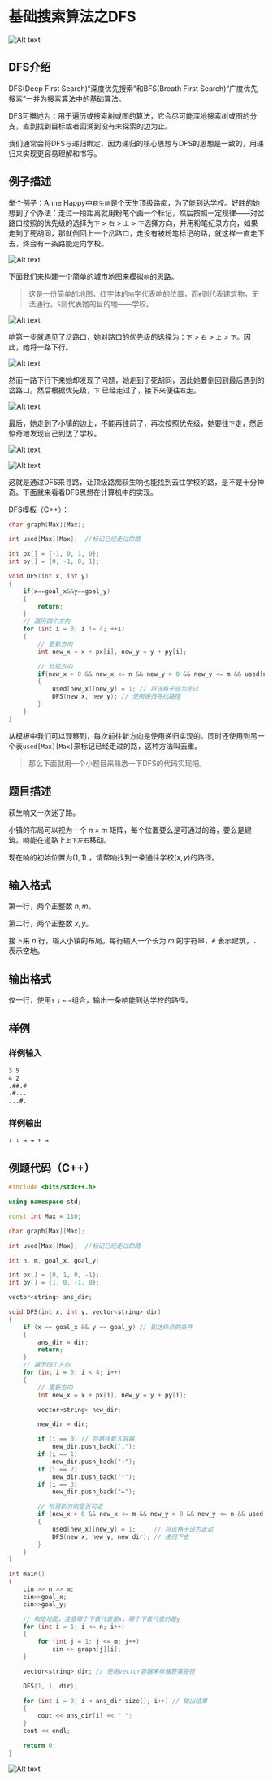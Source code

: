 # 基础搜索算法之DFS

![Alt text](image-5.png)

## DFS介绍

DFS(Deep First Search)“深度优先搜索”和BFS(Breath First Search)“广度优先搜索”一并为搜索算法中的基础算法。

DFS可描述为：用于遍历或搜索树或图的算法，它会尽可能深地搜索树或图的分支，直到找到目标或者回溯到没有未探索的边为止。

我们通常会将DFS与递归绑定，因为递归的核心思想与DFS的思想是一致的，用递归来实现更容易理解和书写。

## 例子描述

举个例子：Anne Happy中`萩生响`是个天生顶级路痴，为了能到达学校。好胜的她想到了个办法：走过一段距离就用粉笔个画一个标记，然后按照一定规律——对岔路口按照的优先级的选择为`下` > `右` > `上` > `下`选择方向，并用粉笔纪录方向，如果走到了死胡同，那就倒回上一个岔路口，走没有被粉笔标记的路，就这样一直走下去，终会有一条路能走向学校。

![Alt text](<屏幕截图 2023-09-23 170328.png>)

下面我们来构建一个简单的城市地图来模拟`响`的思路。

>这是一份简单的地图，红字体的`响`字代表响的位置，而`#`则代表建筑物，无法通行。`S`则代表她的目的地——学校。

![Alt text](image.png)

响第一步就遇见了岔路口，她对路口的优先级的选择为：`下` > `右` > `上` > `下`。因此，她将一路下行。

![Alt text](image-1.png)

然而一路下行下来她却发现了问题，她走到了死胡同，因此她要倒回到最后遇到的岔路口。然后根据优先级，`下` 已经走过了，接下来便往`右`走。

![Alt text](image-2.png)

最后，她走到了小镇的边上，不能再往前了，再次按照优先级，她要往`下`走，然后惊奇地发现自己到达了学校。

![Alt text](image-3.png)

![Alt text](image-4.png)

这就是通过DFS来寻路，让顶级路痴萩生响也能找到去往学校的路，是不是十分神奇。下面就来看看DFS思想在计算机中的实现。

DFS模板（C++）：

```C++
char graph[Max][Max];

int used[Max][Max];  //标记已经走过的路

int px[] = {-1, 0, 1, 0};
int py[] = {0, -1, 0, 1};

void DFS(int x, int y)
{
    if(x==goal_x&&y==goal_y)
    {
        return;
    }
    // 遍历四个方向
    for (int i = 0; i != 4; ++i)
    {
        // 更新方向
        int new_x = x + px[i], new_y = y + py[i];

        // 检验方向
        if(new_x > 0 && new_x <= n && new_y > 0 && new_y <= m && used[new_x][new_y] == 0 && !flag&&graph[new_x][new_y]!='#')
        {
            used[new_x][new_y] = 1; // 将该格子设为走过
            DFS(new_x, new_y); // 使用递归寻找路径
        }
    }
}
```

从模板中我们可以观察到，每次前往新方向是使用递归实现的。同时还使用到另一个表`used[Max][Max]`来标记已经走过的路，这种方法叫去重。

> 那么下面就用一个小题目来熟悉一下DFS的代码实现吧。

## 题目描述

萩生响又一次迷了路。

小镇的布局可以视为一个 $n\times m$ 矩阵，每个位置要么是可通过的路，要么是建筑。响能在道路上`上下左右`移动。

现在响的初始位置为$(1, 1)$ ，请帮响找到一条通往学校$(x, y)$的路径。

## 输入格式

第一行，两个正整数 $n,m$。  

第二行，两个正整数 $x,y$。

接下来 $n$ 行，输入小镇的布局。每行输入一个长为 $m$ 的字符串，`#` 表示建筑，`.` 表示空地。

## 输出格式

仅一行，使用`↑` `↓` `←` `→`组合，输出一条响能到达学校的路径。

## 样例

### 样例输入

```txt
3 5
4 2
.##.#
.#...
...#.
```

### 样例输出

```txt
↓ ↓ → → ↑ →
```

## 例题代码（C++）

```C++
#include <bits/stdc++.h>

using namespace std;

const int Max = 110;

char graph[Max][Max];

int used[Max][Max];  //标记已经走过的路

int n, m, goal_x, goal_y;

int px[] = {0, 1, 0, -1};
int py[] = {1, 0, -1, 0};

vector<string> ans_dir;

void DFS(int x, int y, vector<string> dir)
{
    if (x == goal_x && y == goal_y) // 到达终点的条件
    {
        ans_dir = dir;
        return;
    }
    // 遍历四个方向
    for (int i = 0; i < 4; i++)
    {
        // 更新方向
        int new_x = x + px[i], new_y = y + py[i];

        vector<string> new_dir;

        new_dir = dir;

        if (i == 0) // 将路径载入容器
            new_dir.push_back("↓");
        if (i == 1)
            new_dir.push_back("→");
        if (i == 2)
            new_dir.push_back("↑");
        if (i == 3)
            new_dir.push_back("←");

        // 检验新方向是否可走
        if (new_x > 0 && new_x <= m && new_y > 0 && new_y <= n && used[new_x][new_y] == 0 && graph[new_x][new_y] != '#')
        {
            used[new_x][new_y] = 1;     // 将该格子设为走过
            DFS(new_x, new_y, new_dir); // 递归下去
        }
    }
}

int main()
{
    cin >> n >> m;
    cin>>goal_x;
    cin>>goal_y;

    // 构造地图，注意哪个下表代表是x，哪个下表代表的是y
    for (int i = 1; i <= n; i++)
    {
        for (int j = 1; j <= m; j++)
            cin >> graph[j][i];
    }

    vector<string> dir; // 使用vector容器来存储答案路径

    DFS(1, 1, dir);

    for (int i = 0; i < ans_dir.size(); i++) // 输出结果
    {
        cout << ans_dir[i] << " ";
    }
    cout << endl;

    return 0;
}
```

![Alt text](image-6.png)
